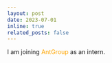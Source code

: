 ```yaml
---
layout: post
date: 2023-07-01  
inline: true
related_posts: false
---
```

I am joining <span style="color: orange;">AntGroup</span>  as an intern.
 